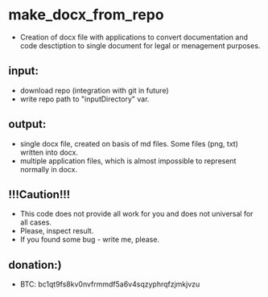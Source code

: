 # make_docx_from_repo
- Creation of docx file with applications to convert documentation and code desctiption to single document for legal or menagement purposes.

## input:
- download repo (integration with git in future)
- write repo path to "inputDirectory" var.

## output:
- single docx file, created on basis of md files. Some files (png, txt) written into docx.
- multiple application files, which is almost impossible to represent normally in docx.

## !!!Caution!!!
- This code does not provide all work for you and does not universal for all cases.
- Please, inspect result.
- If you found some bug - write me, please.

## donation:)
- BTC: bc1qt9fs8kv0nvfrmmdf5a6v4sqzyphrqfzjmkjvzu
